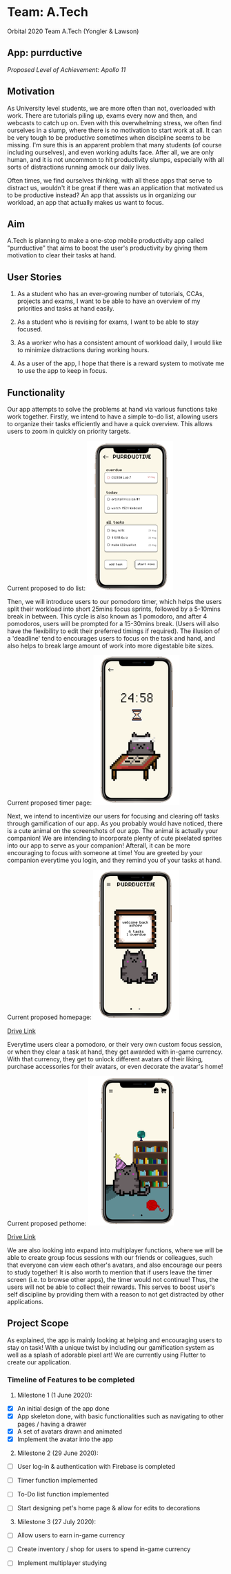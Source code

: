 # Team: A.Tech

Orbital 2020 Team A.Tech (Yongler & Lawson)

## App: purrductive
<i> Proposed Level of Achievement: Apollo 11 </i>



## Motivation
As University level students, we are more often than not, overloaded with work. There are tutorials piling up, exams every now and then, and webcasts to catch up on. Even with this overwhelming stress, we often find ourselves in a slump, where there is no motivation to start work at all. It can be very tough to be productive sometimes when discipline seems to be missing. I'm sure this is an apparent problem that many students (of course including ourselves), and even working adults face. After all, we are only human, and it is not uncommon to hit productivity slumps, especially with all sorts of distractions running amock our daily lives. 

Often times, we find ourselves thinking, with all these apps that serve to distract us, wouldn't it be great if there was an application that motivated us to be productive instead? An app that asssists us in organizing our workload, an app that actually makes us want to focus.


 

## Aim
A.Tech is planning to make a one-stop mobile productivity app called "purrductive" that aims to boost the user's productivity by giving them motivation to clear their tasks at hand.



## User Stories 

1. As a student who has an ever-growing number of tutorials, CCAs, projects and exams, I want to be able to have an overview of my priorities and tasks at hand easily.

2. As a student who is revising for exams, I want to be able to stay focused.

3. As a worker who has a consistent amount of workload daily, I would like to minimize distractions during working hours.

4. As a user of the app, I hope that there is a reward system to motivate me to use the app to keep in focus. 



## Functionality

Our app attempts to solve the problems at hand via various functions take work together. Firstly, we intend to have a simple to-do list, allowing users to organize their tasks efficiently and have a quick overview. This allows users to zoom in quickly on priority targets. 

Current proposed to do list:
<img src="/images/ss3.png" alt="pethome" width="200"/>



Then, we will introduce users to our pomodoro timer, which helps the users split their workload into short 25mins focus sprints, followed by a 5-10mins break in between. This cycle is also known as 1 pomodoro, and after 4 pomodoros, users will be prompted for a 15-30mins break. (Users will also have the flexibility to edit their preferred timings if required). The illusion of a 'deadline' tend to encourages users to focus on the task and hand, and also helps to break large amount of work into more digestable bite sizes. 

Current proposed timer page:
<img src="/images/ss4.png" alt="pethome" width="200"/>



Next, we intend to incentivize our users for focusing and clearing off tasks through gamification of our app. As you probably would have noticed, there is a cute animal on the screenshots of our app. The animal is actually your companion! We are intending to incorporate plenty of cute pixelated sprites into our app to serve as your companion! Afterall, it can be more encouraging to focus with someone at time! You are greeted by your companion everytime you login, and they remind you of your tasks at hand. 

Current proposed homepage:
<img src="/images/ss1.png" alt="pethome" width="200"/>

[Drive Link](https://drive.google.com/file/d/1MYNt2xGF2z-jZndUQPdUdSsueJ7ZqXHc/view?usp=sharing)



Everytime users clear a pomodoro, or their very own custom focus session, or when they clear a task at hand, they get awarded with in-game currency. With that currency, they get to unlock different avatars of their liking, purchase accessories for their avatars, or even decorate the avatar's home! 

Current proposed pethome:
<img src="/images/ss2.png" alt="pethome" width="200"/>

[Drive Link](https://drive.google.com/file/d/1HgDmVf0MkLwZQsCawayN9MzWnGj4MsId/view?usp=sharing)



We are also looking into expand into multiplayer functions, where we will be able to create group focus sessions with our friends or colleagues, such that everyone can view each other's avatars, and also encourage our peers to study together! It is also worth to mention that if users leave the timer screen (i.e. to browse other apps), the timer would not continue! Thus, the users will not be able to collect their rewards. This serves to boost user's self discipline by providing them with a reason to not get distracted by other applications. 


## Project Scope

As explained, the app is mainly looking at helping and encouraging users to stay on task! With a unique twist by including our gamification system as well as a splash of adorable pixel art! We are currently using Flutter to create our application.

### Timeline of Features to be completed

1. Milestone 1 (1 June 2020):

- [x] An initial design of the app done
- [x] App skeleton done, with basic functionalities such as navigating to other pages / having a drawer
- [x] A set of avatars drawn and animated 
- [x] Implement the avatar into the app

2. Milestone 2 (29 June 2020):

- [ ] User log-in & authentication with Firebase is completed
- [ ] Timer function implemented
- [ ] To-Do list function implemented 
- [ ] Start designing pet's home page & allow for edits to decorations


3. Milestone 3 (27 July 2020):

- [ ] Allow users to earn in-game currency 
- [ ] Create inventory / shop for users to spend in-game currency
- [ ] Implement multiplayer studying 

